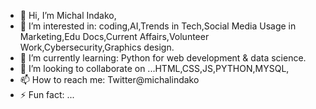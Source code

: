 - 👋 Hi, I’m Michal Indako,
- 👀 I’m interested in: coding,AI,Trends in Tech,Social Media Usage in Marketing,Edu Docs,Current Affairs,Volunteer Work,Cybersecurity,Graphics design.
- 🌱 I’m currently learning: Python for web development & data science.
- 💞️ I’m looking to collaborate on ...HTML,CSS,JS,PYTHON,MYSQL,
- 📫 How to reach me: Twitter@michalindako
- ⚡ Fun fact: ...

<!---
michalindako/michalindako is a ✨ special ✨ repository because its `README.md` (this file) appears on your GitHub profile.
You can click the Preview link to take a look at your changes.
--->
